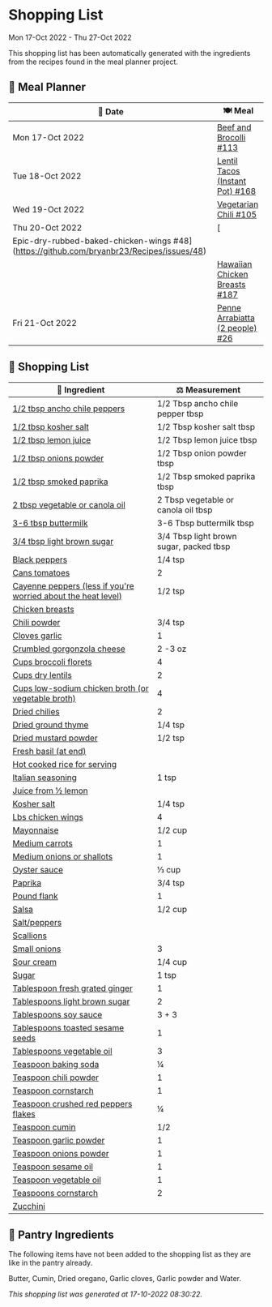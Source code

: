 # Shopping List

Mon 17-Oct 2022 - Thu 27-Oct 2022

This shopping list has been automatically generated with the ingredients from the recipes found in the meal planner project.

## 📅 Meal Planner

|📅 Date| 🍽️ Meal|
|----|----|
|Mon 17-Oct 2022|[Beef and Brocolli #113](https://github.com/bryanbr23/Recipes/issues/113)|
|Tue 18-Oct 2022|[Lentil Tacos (Instant Pot) #168](https://github.com/bryanbr23/Recipes/issues/168)|
|Wed 19-Oct 2022|[Vegetarian Chili #105](https://github.com/bryanbr23/Recipes/issues/105)|
|Thu 20-Oct 2022|[
Epic-dry-rubbed-baked-chicken-wings #48](https://github.com/bryanbr23/Recipes/issues/48)|
||[Hawaiian Chicken Breasts #187](https://github.com/bryanbr23/Recipes/issues/187)|
|Fri 21-Oct 2022|[Penne Arrabiatta (2 people) #26](https://github.com/bryanbr23/Recipes/issues/26)|

## 🛒 Shopping List

| 🍌 Ingredient| ⚖️ Measurement|
|----------|-----------|
|[1/2 tbsp ancho chile peppers](https://www.sainsburys.co.uk/gol-ui/SearchResults/1/2%20tbsp%20ancho%20chile%20peppers)|1/2 Tbsp ancho chile pepper tbsp|
|[1/2 tbsp kosher salt](https://www.sainsburys.co.uk/gol-ui/SearchResults/1/2%20tbsp%20kosher%20salt)|1/2 Tbsp kosher salt tbsp|
|[1/2 tbsp lemon juice](https://www.sainsburys.co.uk/gol-ui/SearchResults/1/2%20tbsp%20lemon%20juice)|1/2 Tbsp lemon juice tbsp|
|[1/2 tbsp onions powder](https://www.sainsburys.co.uk/gol-ui/SearchResults/1/2%20tbsp%20onions%20powder)|1/2 Tbsp onion powder tbsp|
|[1/2 tbsp smoked paprika](https://www.sainsburys.co.uk/gol-ui/SearchResults/1/2%20tbsp%20smoked%20paprika)|1/2 Tbsp smoked paprika tbsp|
|[2 tbsp vegetable or canola oil](https://www.sainsburys.co.uk/gol-ui/SearchResults/2%20tbsp%20vegetable%20or%20canola%20oil)|2 Tbsp vegetable or canola oil tbsp|
|[3-6 tbsp buttermilk](https://www.sainsburys.co.uk/gol-ui/SearchResults/3-6%20tbsp%20buttermilk)|3-6 Tbsp buttermilk tbsp|
|[3/4 tbsp light brown sugar](https://www.sainsburys.co.uk/gol-ui/SearchResults/3/4%20tbsp%20light%20brown%20sugar)|3/4 Tbsp light brown sugar, packed tbsp|
|[Black peppers](https://www.sainsburys.co.uk/gol-ui/SearchResults/Black%20peppers)|1/4 tsp|
|[Cans tomatoes](https://www.sainsburys.co.uk/gol-ui/SearchResults/Cans%20tomatoes)|2|
|[Cayenne peppers (less if you're worried about the heat level)](https://www.sainsburys.co.uk/gol-ui/SearchResults/Cayenne%20peppers%20(less%20if%20you're%20worried%20about%20the%20heat%20level))|1/2 tsp|
|[Chicken breasts](https://www.sainsburys.co.uk/gol-ui/SearchResults/Chicken%20breasts)||
|[Chili powder](https://www.sainsburys.co.uk/gol-ui/SearchResults/Chili%20powder)|3/4 tsp|
|[Cloves garlic](https://www.sainsburys.co.uk/gol-ui/SearchResults/Cloves%20garlic)|1|
|[Crumbled gorgonzola cheese](https://www.sainsburys.co.uk/gol-ui/SearchResults/Crumbled%20gorgonzola%20cheese)|2 -3 oz|
|[Cups broccoli florets](https://www.sainsburys.co.uk/gol-ui/SearchResults/Cups%20broccoli%20florets)|4|
|[Cups dry lentils](https://www.sainsburys.co.uk/gol-ui/SearchResults/Cups%20dry%20lentils)|2|
|[Cups low-sodium chicken broth (or vegetable broth)](https://www.sainsburys.co.uk/gol-ui/SearchResults/Cups%20low-sodium%20chicken%20broth%20(or%20vegetable%20broth))|4|
|[Dried chilies](https://www.sainsburys.co.uk/gol-ui/SearchResults/Dried%20chilies)|2|
|[Dried ground thyme](https://www.sainsburys.co.uk/gol-ui/SearchResults/Dried%20ground%20thyme)|1/4 tsp|
|[Dried mustard powder](https://www.sainsburys.co.uk/gol-ui/SearchResults/Dried%20mustard%20powder)|1/2 tsp|
|[Fresh basil (at end)](https://www.sainsburys.co.uk/gol-ui/SearchResults/Fresh%20basil%20(at%20end))||
|[Hot cooked rice for serving](https://www.sainsburys.co.uk/gol-ui/SearchResults/Hot%20cooked%20rice%20for%20serving)||
|[Italian seasoning](https://www.sainsburys.co.uk/gol-ui/SearchResults/Italian%20seasoning)|1 tsp|
|[Juice from ½ lemon](https://www.sainsburys.co.uk/gol-ui/SearchResults/Juice%20from%20½%20lemon)||
|[Kosher salt](https://www.sainsburys.co.uk/gol-ui/SearchResults/Kosher%20salt)|1/4 tsp|
|[Lbs chicken wings](https://www.sainsburys.co.uk/gol-ui/SearchResults/Lbs%20chicken%20wings)|4|
|[Mayonnaise](https://www.sainsburys.co.uk/gol-ui/SearchResults/Mayonnaise)|1/2 cup|
|[Medium carrots](https://www.sainsburys.co.uk/gol-ui/SearchResults/Medium%20carrots)|1|
|[Medium onions or shallots](https://www.sainsburys.co.uk/gol-ui/SearchResults/Medium%20onions%20or%20shallots)|1|
|[Oyster sauce](https://www.sainsburys.co.uk/gol-ui/SearchResults/Oyster%20sauce)|⅓ cup|
|[Paprika](https://www.sainsburys.co.uk/gol-ui/SearchResults/Paprika)|3/4 tsp|
|[Pound flank](https://www.sainsburys.co.uk/gol-ui/SearchResults/Pound%20flank)|1|
|[Salsa](https://www.sainsburys.co.uk/gol-ui/SearchResults/Salsa)|1/2 cup|
|[Salt/peppers](https://www.sainsburys.co.uk/gol-ui/SearchResults/Salt/peppers)||
|[Scallions](https://www.sainsburys.co.uk/gol-ui/SearchResults/Scallions)||
|[Small onions](https://www.sainsburys.co.uk/gol-ui/SearchResults/Small%20onions)|3|
|[Sour cream](https://www.sainsburys.co.uk/gol-ui/SearchResults/Sour%20cream)|1/4 cup|
|[Sugar](https://www.sainsburys.co.uk/gol-ui/SearchResults/Sugar)|1 tsp|
|[Tablespoon fresh grated ginger](https://www.sainsburys.co.uk/gol-ui/SearchResults/Tablespoon%20fresh%20grated%20ginger)|1|
|[Tablespoons light brown sugar](https://www.sainsburys.co.uk/gol-ui/SearchResults/Tablespoons%20light%20brown%20sugar)|2|
|[Tablespoons soy sauce](https://www.sainsburys.co.uk/gol-ui/SearchResults/Tablespoons%20soy%20sauce)|3 + 3|
|[Tablespoons toasted sesame seeds](https://www.sainsburys.co.uk/gol-ui/SearchResults/Tablespoons%20toasted%20sesame%20seeds)|1|
|[Tablespoons vegetable oil](https://www.sainsburys.co.uk/gol-ui/SearchResults/Tablespoons%20vegetable%20oil)|3|
|[Teaspoon baking soda](https://www.sainsburys.co.uk/gol-ui/SearchResults/Teaspoon%20baking%20soda)|¼|
|[Teaspoon chili powder](https://www.sainsburys.co.uk/gol-ui/SearchResults/Teaspoon%20chili%20powder)|1|
|[Teaspoon cornstarch](https://www.sainsburys.co.uk/gol-ui/SearchResults/Teaspoon%20cornstarch)|1|
|[Teaspoon crushed red peppers flakes](https://www.sainsburys.co.uk/gol-ui/SearchResults/Teaspoon%20crushed%20red%20peppers%20flakes)|¼|
|[Teaspoon cumin](https://www.sainsburys.co.uk/gol-ui/SearchResults/Teaspoon%20cumin)|1/2|
|[Teaspoon garlic powder](https://www.sainsburys.co.uk/gol-ui/SearchResults/Teaspoon%20garlic%20powder)|1|
|[Teaspoon onions powder](https://www.sainsburys.co.uk/gol-ui/SearchResults/Teaspoon%20onions%20powder)|1|
|[Teaspoon sesame oil](https://www.sainsburys.co.uk/gol-ui/SearchResults/Teaspoon%20sesame%20oil)|1|
|[Teaspoon vegetable oil](https://www.sainsburys.co.uk/gol-ui/SearchResults/Teaspoon%20vegetable%20oil)|1|
|[Teaspoons cornstarch](https://www.sainsburys.co.uk/gol-ui/SearchResults/Teaspoons%20cornstarch)|2|
|[Zucchini](https://www.sainsburys.co.uk/gol-ui/SearchResults/Zucchini)||

## 🏪 Pantry Ingredients

The following items have not been added to the shopping list as they are like in the pantry already.

Butter, Cumin, Dried oregano, Garlic cloves, Garlic powder and Water.


_This shopping list was generated at 17-10-2022 08:30:22._